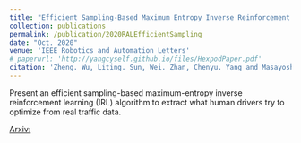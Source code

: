 ```yaml
---
title: "Efficient Sampling-Based Maximum Entropy Inverse Reinforcement Learning With Application to Autonomous Driving"
collection: publications
permalink: /publication/2020RALEfficientSampling
date: "Oct. 2020"
venue: 'IEEE Robotics and Automation Letters'
# paperurl: 'http://yangcyself.github.io/files/HexpodPaper.pdf'
citation: 'Zheng. Wu, Liting. Sun, Wei. Zhan, Chenyu. Yang and Masayoshi Tomizuka, "Efficient Sampling-Based Maximum Entropy Inverse Reinforcement Learning With Application to Autonomous Driving," in IEEE Robotics and Automation Letters, vol. 5, no. 4, pp. 5355-5362, Oct. 2020, doi: 10.1109/LRA.2020.3005126.'
---
```


Present an efficient sampling-based maximum-entropy inverse reinforcement learning (IRL) algorithm to extract what human drivers try to optimize from real
traffic data.

[Arxiv:](https://arxiv.org/abs/2006.13704)
